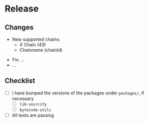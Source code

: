 # Release <version>

## Changes

<!-- Add newly supported chains with their chainId, if any-->

- New supported chains:
  - X Chain (43)
  - Chainname (chainId)

<!-- Please describe the changes the new commits bring in few sentences  -->

- Fix: ...
- <Feature>
  ...

## Checklist

<!-- Please check all items below by putting an x in the box -->

- [ ] I have bumped the versions of the packages under `packages/`, if necessary
  - [ ] `lib-sourcify`
  - [ ] `bytecode-utils`
- [ ] All tests are passing

